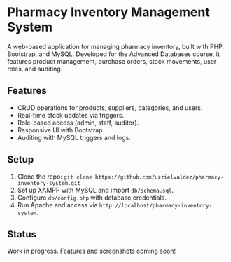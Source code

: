 # Pharmacy Inventory Management System

A web-based application for managing pharmacy inventory, built with PHP, Bootstrap, and MySQL. Developed for the Advanced Databases course, it features product management, purchase orders, stock movements, user roles, and auditing.

## Features

- CRUD operations for products, suppliers, categories, and users.
- Real-time stock updates via triggers.
- Role-based access (admin, staff, auditor).
- Responsive UI with Bootstrap.
- Auditing with MySQL triggers and logs.
  
## Setup

1. Clone the repo: `git clone https://github.com/uzzielvaldez/pharmacy-inventory-system.git`
2. Set up XAMPP with MySQL and import `db/schema.sql`.
3. Configure `db/config.php` with database credentials.
4. Run Apache and access via `http://localhost/pharmacy-inventory-system`.
   
## Status

Work in progress. Features and screenshots coming soon!
